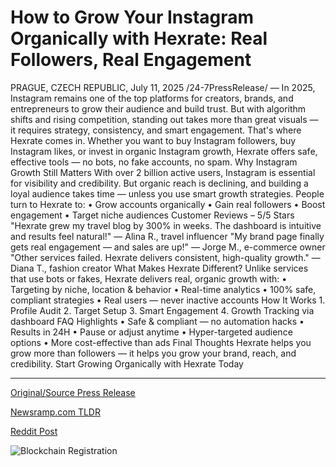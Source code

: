 # How to Grow Your Instagram Organically with Hexrate: Real Followers, Real Engagement

PRAGUE, CZECH REPUBLIC, July 11, 2025 /24-7PressRelease/ — In 2025, Instagram remains one of the top platforms for creators, brands, and entrepreneurs to grow their audience and build trust. But with algorithm shifts and rising competition, standing out takes more than great visuals — it requires strategy, consistency, and smart engagement.  That's where Hexrate comes in. Whether you want to buy Instagram followers, buy Instagram likes, or invest in organic Instagram growth, Hexrate offers safe, effective tools — no bots, no fake accounts, no spam.  Why Instagram Growth Still Matters With over 2 billion active users, Instagram is essential for visibility and credibility. But organic reach is declining, and building a loyal audience takes time — unless you use smart growth strategies.  People turn to Hexrate to: • Grow accounts organically • Gain real followers • Boost engagement • Target niche audiences  Customer Reviews – 5/5 Stars "Hexrate grew my travel blog by 300% in weeks. The dashboard is intuitive and results feel natural!" — Alina R., travel influencer  "My brand page finally gets real engagement — and sales are up!" — Jorge M., e-commerce owner  "Other services failed. Hexrate delivers consistent, high-quality growth." — Diana T., fashion creator  What Makes Hexrate Different? Unlike services that use bots or fakes, Hexrate delivers real, organic growth with: • Targeting by niche, location & behavior • Real-time analytics • 100% safe, compliant strategies • Real users — never inactive accounts  How It Works 1. Profile Audit 2. Target Setup 3. Smart Engagement 4. Growth Tracking via dashboard  FAQ Highlights • Safe & compliant — no automation hacks • Results in 24H • Pause or adjust anytime • Hyper-targeted audience options • More cost-effective than ads  Final Thoughts Hexrate helps you grow more than followers — it helps you grow your brand, reach, and credibility.  Start Growing Organically with Hexrate Today 

---

[Original/Source Press Release](https://www.24-7pressrelease.com/press-release/524769/how-to-grow-your-instagram-organically-with-hexrate-real-followers-real-engagement)
                    

[Newsramp.com TLDR](https://newsramp.com/curated-news/hexrate-revolutionizes-instagram-growth-with-organic-strategies-in-2025/dfa5a2f34b9d1652894f1ff5cb307b78) 

 



[Reddit Post](https://www.reddit.com/r/Business_NewsRamp/comments/1lx0l6m/hexrate_revolutionizes_instagram_growth_with/) 



![Blockchain Registration](https://cdn.newsramp.app/24-7PressRelease/qrcode/257/11/pintxD8R.webp)